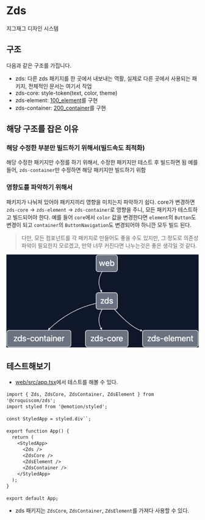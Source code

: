 

# Zds

지그재그 디자인 시스템

## 구조
다음과 같은 구조를 가집니다.
* zds: 다른 zds 패키지를 한 곳에서 내보내는 역활, 실제로 다른 곳에서 사용되는 패키지, 전체적인 문서는 여기서 작업
* zds-core: style-token(text, color, theme)
* zds-element: [100_element](https://www.figma.com/file/qdogFNN3Z0DCXFtejgtHDH/ZDS-2.0.0?node-id=344%3A12261)를 구현
* zds-container: [200_container](https://www.figma.com/file/qdogFNN3Z0DCXFtejgtHDH/ZDS-2.0.0?node-id=344%3A12256)를 구현

## 해당 구조를 잡은 이유
### 해당 수정한 부분만 빌드하기 위해서(빌드속도 최적화)
해당 수정한 패키지만 수정를 하기 위해서, 수정한 패키지만 테스트 후 빌드하면 됨
예를 들어, `zds-container`만 수정하면 해당 패키지만 빌드하기 위함

### 영향도를 파악하기 위해서
패키지가 나눠져 있어야 패키지끼리 영향을 미치는지 파악하기 쉽다.
core가 변경하면 `zds-core` -> `zds-element` -> `zds-container`로 영향을 주니, 모든 패키지가 테스트하고 빌드되어야 한다.
예를 들어 `core`에서 `color` 값을 변경한다면 `element`의 `Button`도 변경이 되고 `container`의 `ButtonNavigation`도 변경되어야 하니깐 모두 빌드 된다.

> 다만, 모든 컴포넌트를 각 패키지로 만들어도 좋을 수도 있지만, 그 정도로 의존성 파악이 필요한지 모르겠고, 만약 너무 커진다면 나누는것은 좋은 생각일 것 같다. 

![그래프](docs/assets/graph.png)

## 테스트해보기
* [web/src/app.tsx](packages/web/src/app/app.tsx)에서 테스트를 해볼 수 있다.
```tsx
import { Zds, ZdsCore, ZdsContainer, ZdsElement } from '@croquiscom/zds';
import styled from '@emotion/styled';

const StyledApp = styled.div``;

export function App() {
  return (
    <StyledApp>
      <Zds />
      <ZdsCore />
      <ZdsElement />
      <ZdsContainer />
    </StyledApp>
  );
}

export default App;

```

* zds 패키지는 `ZdsCore`, `ZdsContainer`, `ZdsElement`를 가져다 사용할 수 있다.

